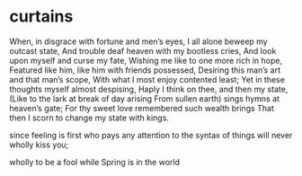 # curtains
When, in disgrace with fortune and men’s eyes,
I all alone beweep my outcast state,
And trouble deaf heaven with my bootless cries,
And look upon myself and curse my fate,
Wishing me like to one more rich in hope,
Featured like him, like him with friends possessed,
Desiring this man’s art and that man’s scope,
With what I most enjoy contented least;
Yet in these thoughts myself almost despising,
Haply I think on thee, and then my state,
(Like to the lark at break of day arising
From sullen earth) sings hymns at heaven’s gate;
       For thy sweet love remembered such wealth brings
       That then I scorn to change my state with kings.


since feeling is first
who pays any attention 
to the syntax of things
will never wholly kiss you;

wholly to be a fool
while Spring is in the world


